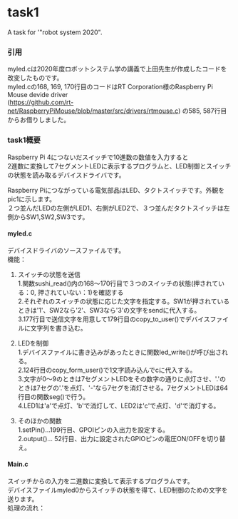 # task1
A task for '"robot system 2020".

### 引用
myled.cは2020年度ロボットシステム学の講義で上田先生が作成したコードを改変したものです。<br>
myled.cの168, 169, 170行目のコードはRT Corporation様のRaspberry Pi Mouse devide driver</br>
(https://github.com/rt-net/RaspberryPiMouse/blob/master/src/drivers/rtmouse.c) の585, 587行目からお借りしました。</br>

### task1概要
Raspberry Pi 4につないだスイッチで10進数の数値を入力すると</br>
2進数に変換して7セグメントLEDに表示するプログラムと、LED制御とスイッチの状態を読み取るデバイスドライバです。</br>

Raspberry Piにつながっている電気部品はLED、タクトスイッチです。外観をpic1に示します。</br>
２つ並んだLEDの左側がLED1、右側がLED2で、３つ並んだタクトスイッチは左側からSW1,SW2,SW3です。</br>

#### myled.c
デバイスドライバのソースファイルです。</br>
機能：</br>
1. スイッチの状態を送信</br>
  1.関数sushi_read()内の168～170行目で３つのスイッチの状態(押されている：0, 押されていない：1)を確認する</br>
  2.それぞれのスイッチの状態に応じた文字を指定する。SW1が押されているときは'1'、SW2なら'2'、SW3なら'3'の文字をsendに代入する。</br>
  3.177行目で送信文字を用意して179行目のcopy_to_user()でデバイスファイルに文字列を書き込む。</br>

2. LEDを制御</br>
  1.デバイスファイルに書き込みがあったときに関数led_write()が呼び出される。</br>
  2.124行目のcopy_form_user()で1文字読み込んでcに代入する。</br>
  3.文字が0～9のときは7セグメントLEDをその数字の通りに点灯させ、'.'のときは7セグの'.'を点灯、'-'なら7セグを消灯させる。7セグメントLEDは64行目の関数seg()で行う。</br>
  4.LED1は'a'で点灯、'b'で消灯して、LED2は'c'で点灯、'd'で消灯する。</br>

3. そのほかの関数</br>
  1.setPin()...199行目、GPOIピンの入出力を設定する。</br>
  2.output()... 52行目、出力に設定されたGPIOピンの電圧ON/OFFを切り替え。</br>


#### Main.c
スイッチからの入力を二進数に変換して表示するプログラムです。</br>
デバイスファイルmyled0からスイッチの状態を得て、LED制御のための文字を送ります。</br>
処理の流れ：</br>


